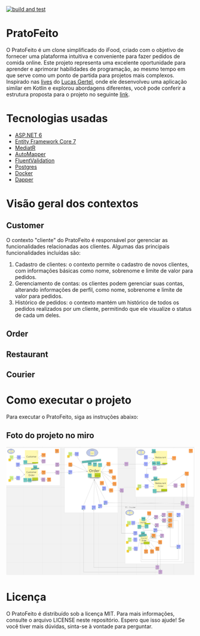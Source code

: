 [![build and test](https://github.com/dionismda/PratoFeito/actions/workflows/build-and-test.yml/badge.svg?branch=main)](https://github.com/dionismda/PratoFeito/actions/workflows/build-and-test.yml)

# PratoFeito

O PratoFeito é um clone simplificado do iFood, criado com o objetivo de fornecer uma plataforma intuitiva e conveniente para fazer pedidos de comida online. Este projeto representa uma excelente oportunidade para aprender e aprimorar habilidades de programação, ao mesmo tempo em que serve como um ponto de partida para projetos mais complexos. Inspirado nas [lives](https://www.youtube.com/watch?v=6BfJb7RPW-o&list=PLs-l5bSgIMhBDOtatiLQXeNarcdeaekZI&index=10) do [Lucas Gertel](https://github.com/lgertel), onde ele desenvolveu uma aplicação similar em Kotlin e explorou abordagens diferentes, você pode conferir a estrutura proposta para o projeto no seguinte [link](https://miro.com/app/board/uXjVMR2I6DI=/).

# Tecnologias usadas

* [ASP.NET 6](https://learn.microsoft.com/en-us/aspnet/core/introduction-to-aspnet-core?view=aspnetcore-6.0)
* [Entity Framework Core 7](https://learn.microsoft.com/pt-br/ef/core/)
* [MediatR](https://github.com/jbogard/MediatR)
* [AutoMapper](https://automapper.org/)
* [FluentValidation](https://fluentvalidation.net/)
* [Postgres](https://www.postgresql.org/)
* [Docker](https://www.docker.com/)
* [Dapper](https://github.com/DapperLib/Dapper)

# Visão geral dos contextos

## Customer
O contexto "cliente" do PratoFeito é responsável por gerenciar as funcionalidades relacionadas aos clientes. Algumas das principais funcionalidades incluídas são:

1. Cadastro de clientes: o contexto permite o cadastro de novos clientes, com informações básicas como nome, sobrenome e limite de valor para pedidos.
2. Gerenciamento de contas: os clientes podem gerenciar suas contas, alterando informações de perfil, como nome, sobrenome e limite de valor para pedidos.
3. Histórico de pedidos: o contexto mantém um histórico de todos os pedidos realizados por um cliente, permitindo que ele visualize o status de cada um deles.

## Order

## Restaurant

## Courier

# Como executar o projeto
Para executar o PratoFeito, siga as instruções abaixo:

## Foto do projeto no miro 
[![image info](./.readmeFiles/ProjetoMiro.png)](https://miro.com/app/board/uXjVMR2I6DI=/)

# Licença
O PratoFeito é distribuído sob a licença MIT. Para mais informações, consulte o arquivo LICENSE neste repositório.
Espero que isso ajude! Se você tiver mais dúvidas, sinta-se à vontade para perguntar.